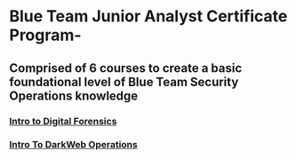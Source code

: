 # Blue Team Junior Analyst Certificate Program-
## Comprised of 6 courses to create a basic foundational level of Blue Team Security Operations knowledge
### [Intro to Digital Forensics](https://github.com/alejandro-garf/Blue-Team-Junior-Analyst/blob/main/Intro%20To%20Digital%20Forensics/README.md)
### [Intro To DarkWeb Operations](https://github.com/alejandro-garf/Blue-Team-Junior-Analyst/blob/main/Intro%20to%20DarkWeb%20Operations/README.md)
